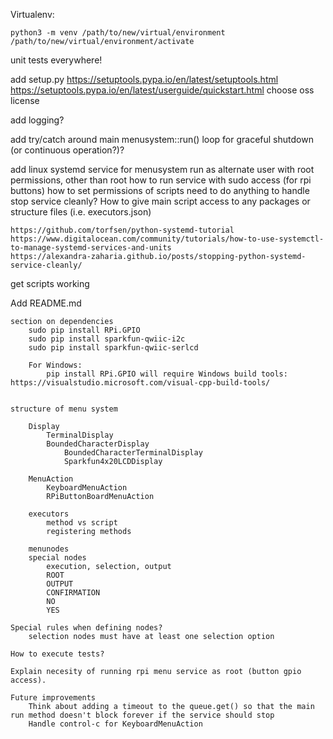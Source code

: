 
Virtualenv:

    python3 -m venv /path/to/new/virtual/environment
    /path/to/new/virtual/environment/activate

unit tests everywhere!

add setup.py
    https://setuptools.pypa.io/en/latest/setuptools.html
    https://setuptools.pypa.io/en/latest/userguide/quickstart.html
choose oss license

add logging?

add try/catch around main menusystem::run() loop for graceful shutdown (or continuous operation?)?

add linux systemd service for menusystem
    run as alternate user with root permissions, other than root
    how to run service with sudo access (for rpi buttons)
    how to set permissions of scripts
    need to do anything to handle stop service cleanly?
    How to give main script access to any packages or structure files (i.e. executors.json)

    https://github.com/torfsen/python-systemd-tutorial
    https://www.digitalocean.com/community/tutorials/how-to-use-systemctl-to-manage-systemd-services-and-units
    https://alexandra-zaharia.github.io/posts/stopping-python-systemd-service-cleanly/

get scripts working

Add README.md

    section on dependencies
        sudo pip install RPi.GPIO
        sudo pip install sparkfun-qwiic-i2c
        sudo pip install sparkfun-qwiic-serlcd
    
        For Windows:
            pip install RPi.GPIO will require Windows build tools: https://visualstudio.microsoft.com/visual-cpp-build-tools/
            

    structure of menu system

        Display
            TerminalDisplay
            BoundedCharacterDisplay
                BoundedCharacterTerminalDisplay
                Sparkfun4x20LCDDisplay

        MenuAction
            KeyboardMenuAction
            RPiButtonBoardMenuAction

        executors
            method vs script
            registering methods

        menunodes
        special nodes
            execution, selection, output
            ROOT
            OUTPUT
            CONFIRMATION
            NO
            YES

    Special rules when defining nodes?
        selection nodes must have at least one selection option

    How to execute tests?

    Explain necesity of running rpi menu service as root (button gpio access).

    Future improvements
        Think about adding a timeout to the queue.get() so that the main run method doesn't block forever if the service should stop
        Handle control-c for KeyboardMenuAction
    